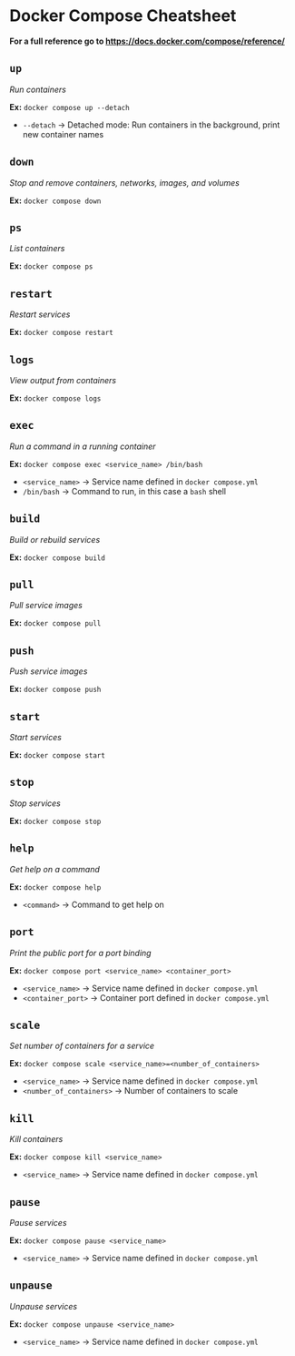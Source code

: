 # Docker Compose Cheatsheet

**For a full reference go to https://docs.docker.com/compose/reference/**

## `up`

_Run containers_

**Ex:** `docker compose up --detach`

- `--detach` -> Detached mode: Run containers in the background, print new container names

## `down`

_Stop and remove containers, networks, images, and volumes_

**Ex:** `docker compose down`

## `ps`

_List containers_

**Ex:** `docker compose ps`

## `restart`

_Restart services_

**Ex:** `docker compose restart`

## `logs`

_View output from containers_

**Ex:** `docker compose logs`

## `exec`

_Run a command in a running container_

**Ex:** `docker compose exec <service_name> /bin/bash`

- `<service_name>` -> Service name defined in `docker compose.yml`
- `/bin/bash` -> Command to run, in this case a `bash` shell

## `build`

_Build or rebuild services_

**Ex:** `docker compose build`

## `pull`

_Pull service images_

**Ex:** `docker compose pull`

## `push`

_Push service images_

**Ex:** `docker compose push`

## `start`

_Start services_

**Ex:** `docker compose start`

## `stop`

_Stop services_

**Ex:** `docker compose stop`

## `help`

_Get help on a command_

**Ex:** `docker compose help`

- `<command>` -> Command to get help on

## `port`

_Print the public port for a port binding_

**Ex:** `docker compose port <service_name> <container_port>`

- `<service_name>` -> Service name defined in `docker compose.yml`
- `<container_port>` -> Container port defined in `docker compose.yml`

## `scale`

_Set number of containers for a service_

**Ex:** `docker compose scale <service_name>=<number_of_containers>`

- `<service_name>` -> Service name defined in `docker compose.yml`
- `<number_of_containers>` -> Number of containers to scale

## `kill`

_Kill containers_

**Ex:** `docker compose kill <service_name>`

- `<service_name>` -> Service name defined in `docker compose.yml`

## `pause`

_Pause services_

**Ex:** `docker compose pause <service_name>`

- `<service_name>` -> Service name defined in `docker compose.yml`

## `unpause`

_Unpause services_

**Ex:** `docker compose unpause <service_name>`

- `<service_name>` -> Service name defined in `docker compose.yml`
